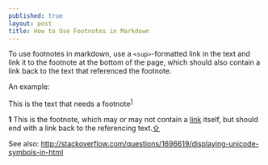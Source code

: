```yaml
---
published: true
layout: post
title: How to Use Footnotes in Markdown
---
```


To use footnotes in markdown, use a `<sup>`-formatted link in the text and link it to the footnote at the bottom of the page, which should also contain a link back to the text that referenced the footnote.

An example:

This is the text that needs a footnote<sup id="a1">[1](#f1)</sup>

<b name="f1">1</b> This is the footnote, which may or may not contain a [link](http://example.com/) itself, but should end with a link back to the referencing text.[&#x21E7;](#a1)

See also:
http://stackoverflow.com/questions/1696619/displaying-unicode-symbols-in-html